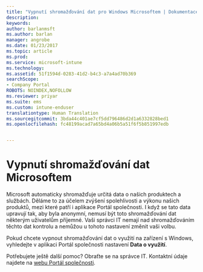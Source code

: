 ```yaml
---
title: "Vypnutí shromažďování dat pro Windows Microsoftem | Dokumentace Microsoftu"
description: 
keywords: 
author: barlanmsft
ms.author: barlan
manager: angrobe
ms.date: 01/23/2017
ms.topic: article
ms.prod: 
ms.service: microsoft-intune
ms.technology: 
ms.assetid: 51f1594d-0283-41d2-b4c3-a7a4ad70b369
searchScope:
- Company Portal
ROBOTS: NOINDEX,NOFOLLOW
ms.reviewer: priyar
ms.suite: ems
ms.custom: intune-enduser
translationtype: Human Translation
ms.sourcegitcommit: 3bda44c401ae7cf5dd796486d2d1a6332828bed1
ms.openlocfilehash: fc48199acad7a65bd4a06b5a51f6f5b851997edb


---
```



# <a name="how-to-turn-off-microsoft-data-collection"></a>Vypnutí shromažďování dat Microsoftem

Microsoft automaticky shromažďuje určitá data o našich produktech a službách. Děláme to za účelem zvýšení spolehlivosti a výkonu našich produktů, mezi které patří i aplikace Portál společnosti. I když se tato data upravují tak, aby byla anonymní, nemusí být toto shromažďování dat některým uživatelům příjemné. Vaši správci IT nemají nad shromažďováním těchto dat kontrolu a nemůžou u tohoto nastavení změnit vaši volbu.

Pokud chcete vypnout shromažďování dat o využití na zařízení s Windows, vyhledejte v aplikaci Portál společnosti nastavení **Data o využití**.

Potřebujete ještě další pomoc? Obraťte se na správce IT. Kontaktní údaje najdete na [webu Portál společnosti](http://portal.manage.microsoft.com).



<!--HONumber=Jan17_HO4-->


